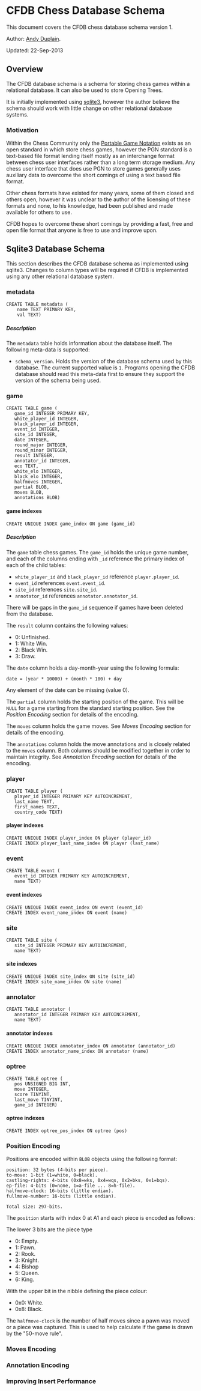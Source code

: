CFDB Chess Database Schema
==========================

This document covers the CFDB chess database schema version 1.

Author: [Andy Duplain](mailto:andy@trojanfoe.com).

Updated: 22-Sep-2013

Overview
--------

The CFDB database schema is a schema for storing chess games within a relational database.  It can also be used to store Opening Trees.

It is initially implemented using [sqlite3](http://www.sqlite.org), however the author believe the schema should work with little change on other relational database systems.

### Motivation
Within the Chess Community only the [Portable Game Notation](http://en.wikipedia.org/wiki/Portable_Game_Notation) exists as an open standard in which store chess games, however the PGN standard is a text-based file format lending itself mostly as an interchange format between chess user interfaces rather than a long term storage medium.  Any chess user interface that does use PGN to store games generally uses auxiliary data to overcome the short comings of using a text based file format.

Other chess formats have existed for many years, some of them closed and others open, however it was unclear to the author of the licensing of these formats and none, to his knowledge, had been published and made available for others to use.

CFDB hopes to overcome these short comings by providing a fast, free and open file format that anyone is free to use and improve upon.

Sqlite3 Database Schema
-----------------------

This section describes the CFDB database schema as implemented using sqlite3.  Changes to column types will be required if CFDB is implemented using any other relational database system.

### metadata

    CREATE TABLE metadata (
        name TEXT PRIMARY KEY,
        val TEXT)

##### Description

The `metadata` table holds information about the database itself.  The following meta-data is supported:

 - `schema_version`.  Holds the version of the database schema used by this database.  The current supported value is `1`.  Programs opening the CFDB database should read this meta-data first to ensure they support the version of the schema being used.

### game

    CREATE TABLE game (
       game_id INTEGER PRIMARY KEY,
       white_player_id INTEGER,
       black_player_id INTEGER,
       event_id INTEGER,
       site_id INTEGER,
       date INTEGER,
       round_major INTEGER,
       round_minor INTEGER,
       result INTEGER,
       annotator_id INTEGER,
       eco TEXT,
       white_elo INTEGER,
       black_elo INTEGER,
       halfmoves INTEGER,
       partial BLOB,
       moves BLOB,
       annotations BLOB)
       
#### game indexes

    CREATE UNIQUE INDEX game_index ON game (game_id)
    
##### Description

The `game` table chess games.  The `game_id` holds the unique game number, and each of the columns ending with `_id` reference the primary index of each of the child tables:

 - `white_player_id` and `black_player_id` reference `player.player_id`.
 - `event_id` references `event.event_id`.
 - `site_id` references `site.site_id`.
 - `annotator_id` references `annotator.annotator_id`.

There will be gaps in the `game_id` sequence if games have been deleted from the database.

The `result` column contains the following values:

 - 0: Unfinished.
 - 1: White Win.
 - 2: Black Win. 
 - 3: Draw.

The `date` column holds a day-month-year using the following formula:

    date = (year * 10000) + (month * 100) + day

Any element of the date can be missing (value 0).

The `partial` column holds the starting position of the game.  This will be `NULL` for a game starting from the standard starting position. See the *Position Encoding* section for details of the encoding.

The `moves` column holds the game moves.  See *Moves Encoding* section for details of the encoding.

The `annotations` column holds the move annotations and is closely related to the `moves` column.  Both columns should be modified together in order to maintain integrity.  See *Annotation Encoding* section for details of the encoding.

### player

    CREATE TABLE player (
       player_id INTEGER PRIMARY KEY AUTOINCREMENT,
       last_name TEXT,
       first_names TEXT,
       country_code TEXT)
       
#### player indexes

    CREATE UNIQUE INDEX player_index ON player (player_id)
    CREATE INDEX player_last_name_index ON player (last_name)

### event

    CREATE TABLE event (
       event_id INTEGER PRIMARY KEY AUTOINCREMENT,
       name TEXT)
       
#### event indexes

    CREATE UNIQUE INDEX event_index ON event (event_id)
    CREATE INDEX event_name_index ON event (name)
    
### site

    CREATE TABLE site (
       site_id INTEGER PRIMARY KEY AUTOINCREMENT,
       name TEXT)
       
#### site indexes

    CREATE UNIQUE INDEX site_index ON site (site_id)
    CREATE INDEX site_name_index ON site (name)
    
### annotator

    CREATE TABLE annotator (
       annotator_id INTEGER PRIMARY KEY AUTOINCREMENT,
       name TEXT)
       
#### annotator indexes

    CREATE UNIQUE INDEX annotator_index ON annotator (annotator_id)
    CREATE INDEX annotator_name_index ON annotator (name)   
### optree

    CREATE TABLE optree (
       pos UNSIGNED BIG INT,
       move INTEGER,
       score TINYINT,
       last_move TINYINT,
       game_id INTEGER)
       
#### optree indexes

    CREATE INDEX optree_pos_index ON optree (pos)
    
### Position Encoding

Positions are encoded within `BLOB` objects using the following format:

    position: 32 bytes (4-bits per piece). 
    to-move: 1-bit (1=white, 0=black).
    castling-rights: 4-bits (0x8=wks, 0x4=wqs, 0x2=bks, 0x1=bqs).
    ep-file: 4-bits (0=none, 1=a-file ... 8=h-file).
    halfmove-clock: 16-bits (little endian).
    fullmove-number: 16-bits (little endian).

    Total size: 297-bits.

The `position` starts with index 0 at A1 and each piece is encoded as follows:

The lower 3 bits are the piece type

 - 0: Empty.
 - 1: Pawn.
 - 2: Rook.
 - 3: Knight.
 - 4: Bishop
 - 5: Queen.
 - 6: King.

With the upper bit in the nibble defining the piece colour:

 - 0x0: White.
 - 0x8: Black.

The `halfmove-clock` is the number of half moves since a pawn was moved or a piece was captured.  This is used to help calculate if the game is drawn by the "50-move rule".


### Moves Encoding

### Annotation Encoding

### Improving Insert Performance
